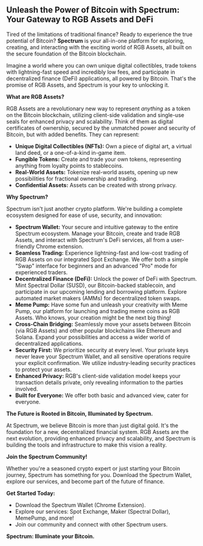 ## Unleash the Power of Bitcoin with Spectrum: Your Gateway to RGB Assets and DeFi

Tired of the limitations of traditional finance? Ready to experience the true potential of Bitcoin? **Spectrum** is your all-in-one platform for exploring, creating, and interacting with the exciting world of RGB Assets, all built on the secure foundation of the Bitcoin blockchain.

Imagine a world where you can own unique digital collectibles, trade tokens with lightning-fast speed and incredibly low fees, and participate in decentralized finance (DeFi) applications, all powered by Bitcoin. That's the promise of RGB Assets, and Spectrum is your key to unlocking it.

**What are RGB Assets?**

RGB Assets are a revolutionary new way to represent *anything* as a token on the Bitcoin blockchain, utilizing client-side validation and single-use seals for enhanced privacy and scalability. Think of them as digital certificates of ownership, secured by the unmatched power and security of Bitcoin, but with added benefits. They can represent:

*   **Unique Digital Collectibles (NFTs):** Own a piece of digital art, a virtual land deed, or a one-of-a-kind in-game item.
*   **Fungible Tokens:** Create and trade your own tokens, representing anything from loyalty points to stablecoins.
*   **Real-World Assets:** Tokenize real-world assets, opening up new possibilities for fractional ownership and trading.
*  **Confidential Assets:** Assets can be created with strong privacy.

**Why Spectrum?**

Spectrum isn't just another crypto platform. We're building a complete ecosystem designed for ease of use, security, and innovation:

*   **Spectrum Wallet:** Your secure and intuitive gateway to the entire Spectrum ecosystem. Manage your Bitcoin, create and trade RGB Assets, and interact with Spectrum's DeFi services, all from a user-friendly Chrome extension.
*   **Seamless Trading:** Experience lightning-fast and low-cost trading of RGB Assets on our integrated Spot Exchange. We offer both a simple "Swap" interface for beginners and an advanced "Pro" mode for experienced traders.
*   **Decentralized Finance (DeFi):** Unlock the power of DeFi with Spectrum. Mint Spectral Dollar (SUSD), our Bitcoin-backed stablecoin, and participate in our upcoming lending and borrowing platform. Explore automated market makers (AMMs) for decentralized token swaps.
*   **Meme Pump:** Have some fun and unleash your creativity with Meme Pump, our platform for launching and trading meme coins as RGB Assets. Who knows, your creation might be the next big thing!
*   **Cross-Chain Bridging:** Seamlessly move your assets between Bitcoin (via RGB Assets) and other popular blockchains like Ethereum and Solana. Expand your possibilities and access a wider world of decentralized applications.
*   **Security First:** We prioritize security at every level. Your private keys never leave your Spectrum Wallet, and all sensitive operations require your explicit confirmation. We utilize industry-leading security practices to protect your assets.
*   **Enhanced Privacy:** RGB's client-side validation model keeps your transaction details private, only revealing information to the parties involved.
* **Built for Everyone:** We offer both basic and advanced view, cater for everyone.

**The Future is Rooted in Bitcoin, Illuminated by Spectrum.**

At Spectrum, we believe Bitcoin is more than just digital gold. It's the foundation for a new, decentralized financial system. RGB Assets are the next evolution, providing enhanced privacy and scalability, and Spectrum is building the tools and infrastructure to make this vision a reality.

**Join the Spectrum Community!**

Whether you're a seasoned crypto expert or just starting your Bitcoin journey, Spectrum has something for you. Download the Spectrum Wallet, explore our services, and become part of the future of finance.

**Get Started Today:**

*   Download the Spectrum Wallet (Chrome Extension).
*   Explore our services: Spot Exchange, Maker (Spectral Dollar), MemePump, and more!
*   Join our community and connect with other Spectrum users.

**Spectrum: Illuminate your Bitcoin.**
